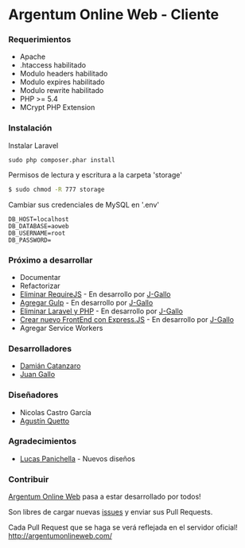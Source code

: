 # Argentum Online Web - Cliente

### Requerimientos
* Apache
* .htaccess habilitado
* Modulo headers habilitado
* Modulo expires habilitado
* Modulo rewrite habilitado
* PHP >= 5.4
* MCrypt PHP Extension

### Instalación

Instalar Laravel

```
sudo php composer.phar install
```

Permisos de lectura y escritura a la carpeta 'storage'
```sh
$ sudo chmod -R 777 storage
```

Cambiar sus credenciales de MySQL en '.env'
```
DB_HOST=localhost
DB_DATABASE=aoweb
DB_USERNAME=root
DB_PASSWORD=
```

### Próximo a desarrollar
* Documentar
* Refactorizar
* [Eliminar RequireJS](https://github.com/J-Gallo/argentumonlineweb-cliente/tree/express) - En desarrollo por [J-Gallo](https://github.com/J-Gallo)
* [Agregar Gulp](https://github.com/J-Gallo/argentumonlineweb-cliente/tree/express) - En desarrollo por [J-Gallo](https://github.com/J-Gallo)
* [Eliminar Laravel y PHP](https://github.com/J-Gallo/argentumonlineweb-cliente/tree/express) - En desarrollo por [J-Gallo](https://github.com/J-Gallo)
* [Crear nuevo FrontEnd con Express.JS](https://github.com/J-Gallo/argentumonlineweb-cliente/tree/express) - En desarrollo por [J-Gallo](https://github.com/J-Gallo)
* Agregar Service Workers

### Desarrolladores
* [Damián Catanzaro](https://ar.linkedin.com/in/damiancatanzaro)
* [Juan Gallo](https://ar.linkedin.com/in/juangallo)

### Diseñadores
* Nicolas Castro García
* [Agustín Quetto](https://ar.linkedin.com/in/agustín-ramiro-quetto-garay-lima-87136410b)

### Agradecimientos
* [Lucas Panichella](https://ar.linkedin.com/in/lucas-panichella-bb121252) - Nuevos diseños

### Contribuir
[Argentum Online Web](http://argentumonlineweb.com/) pasa a estar desarrollado por todos!

Son libres de cargar nuevas [issues](https://github.com/dcatanzaro/argentumonlineweb-cliente/issues) y enviar sus Pull Requests.

Cada Pull Request que se haga se verá reflejada en el servidor oficial! http://argentumonlineweb.com/